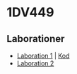# 1DV449
## Laborationer

- [Laboration 1](Laboration-1.md) | [Kod](Laboration-1) 
- [Laboration 2](Laboration-2.md) 
